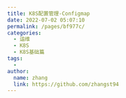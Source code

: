 ```yaml
---
title: K8S配置管理-Configmap
date: 2022-07-02 05:07:10
permalink: /pages/bf977c/
categories:
  - 运维
  - K8S
  - K8S基础篇
tags:
  - 
author: 
  name: zhang
  link: https://github.com/zhangst94
---
```

